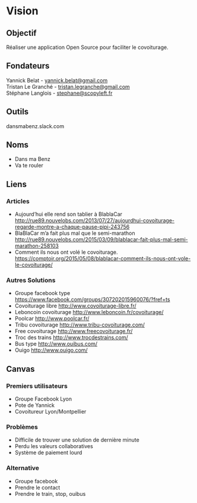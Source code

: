 # Vision

## Objectif
Réaliser une application Open Source pour faciliter le covoiturage.

## Fondateurs
Yannick Belat - yannick.belat@gmail.com  
Tristan Le Granché - tristan.legranche@gmail.com  
Stéphane Langlois - stephane@scopyleft.fr  

## Outils
dansmabenz.slack.com

## Noms
- Dans ma Benz
- Va te rouler

## Liens

### Articles
- Aujourd’hui elle rend son tablier à BlablaCar
http://rue89.nouvelobs.com/2013/07/27/aujourdhui-covoiturage-regarde-montre-a-chaque-pause-pipi-243756
- BlaBlaCar m’a fait plus mal que le semi-marathon
http://rue89.nouvelobs.com/2015/03/09/blablacar-fait-plus-mal-semi-marathon-258103
- Comment ils nous ont volé le covoiturage.
https://comptoir.org/2015/05/08/blablacar-comment-ils-nous-ont-vole-le-covoiturage/

### Autres Solutions
- Groupe facebook type
https://www.facebook.com/groups/307202015960076/?fref=ts
- Covoiturage libre
http://www.covoiturage-libre.fr/
- Leboncoin covoiturage
http://www.leboncoin.fr/covoiturage/
- Poolcar
http://www.poolcar.fr/
- Tribu covoiturage
http://www.tribu-covoiturage.com/
- Free covoiturage
http://www.freecovoiturage.fr/
- Troc des trains
http://www.trocdestrains.com/
- Bus type
http://www.ouibus.com/
- Ouigo
http://www.ouigo.com/


## Canvas
### Premiers utilisateurs
- Groupe Facebook Lyon
- Pote de Yannick
- Covoitureur Lyon/Montpellier

### Problèmes
- Difficile de trouver une solution de dernière minute
- Perdu les valeurs collaboratives
- Système de paiement lourd

### Alternative
- Groupe facebook
- Prendre le contact
- Prendre le train, stop, ouibus
